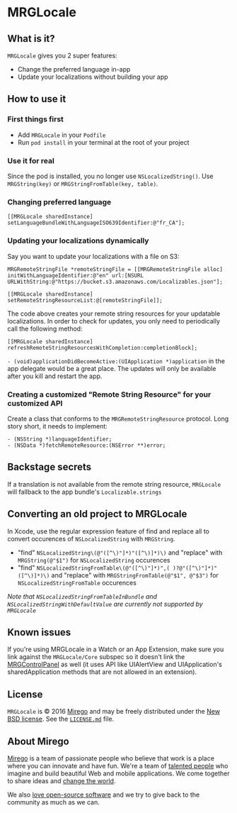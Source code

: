 # MRGLocale

## What is it?

`MRGLocale` gives you 2 super features:

- Change the preferred language in-app
- Update your localizations without building your app

## How to use it

### First things first

- Add `MRGLocale` in your `Podfile`
- Run `pod install` in your terminal at the root of your project

### Use it for real

Since the pod is installed, you no longer use `NSLocalizedString()`. Use `MRGString(key)` or `MRGStringFromTable(key, table)`.

### Changing preferred language

```objc
[[MRGLocale sharedInstance] setLanguageBundleWithLanguageISO639Identifier:@"fr_CA"];
```

### Updating your localizations dynamically

Say you want to update your localizations with a file on S3:

```objc
MRGRemoteStringFile *remoteStringFile = [[MRGRemoteStringFile alloc] initWithLanguageIdentifier:@"en" url:[NSURL URLWithString:@"https://bucket.s3.amazonaws.com/Localizables.json"];

[[MRGLocale sharedInstance] setRemoteStringResourceList:@[remoteStringFile]];
```

The code above creates your remote string resources for your updatable localizations. In order to check for updates, you only need to periodically call the following method:
```objc
[[MRGLocale sharedInstance] refreshRemoteStringResourcesWithCompletion:completionBlock];
```
`- (void)applicationDidBecomeActive:(UIApplication *)application` in the app delegate would be a great place. The updates will only be available after you kill and restart the app.

### Creating a customized "Remote String Resource" for your customized API

Create a class that conforms to the `MRGRemoteStringResource` protocol. Long story short, it needs to implement:
```objc
- (NSString *)languageIdentifier;
- (NSData *)fetchRemoteResource:(NSError **)error;
```

## Backstage secrets

If a translation is not available from the remote string resource, `MRGLocale` will fallback to the app bundle's `Localizable.strings`

## Converting an old project to MRGLocale
In Xcode, use the regular expression feature of find and replace all to convert occurences of `NSLocalizedString` with `MRGString`.

- "find" `NSLocalizedString\(@"([^\)"]*)"([^\)]*)\)` and "replace" with `MRGString(@"$1")` for `NSLocalizedString` occurences
- "find" `NSLocalizedStringFromTable\(@"([^\)"]*)",( )?@"([^\)"]*)"([^\)]*)\)` and "replace" with `MRGStringFromTable(@"$1", @"$3")` for `NSLocalizedStringFromTable` occurences

*Note that `NSLocalizedStringFromTableInBundle` and `NSLocalizedStringWithDefaultValue` are currently not supported by `MRGLocale`*

## Known issues

If you're using MRGLocale in a Watch or an App Extension, make sure you link against the `MRGLocale/Core` subspec so it doesn't link the [MRGControlPanel](https://github.com/mirego/MRGControlPanel) as well (it uses API like UIAlertView and UIApplication's sharedApplication methods that are not allowed in an extension).

## License

`MRGLocale` is © 2016 [Mirego](http://www.mirego.com) and may be freely distributed under the [New BSD license](http://opensource.org/licenses/BSD-3-Clause).  See the [`LICENSE.md`](https://github.com/mirego/MRGLocale/blob/master/LICENSE.md) file.

## About Mirego

[Mirego](http://mirego.com) is a team of passionate people who believe that work is a place where you can innovate and have fun. We're a team of [talented people](http://life.mirego.com) who imagine and build beautiful Web and mobile applications. We come together to share ideas and [change the world](http://mirego.org).

We also [love open-source software](http://open.mirego.com) and we try to give back to the community as much as we can.
